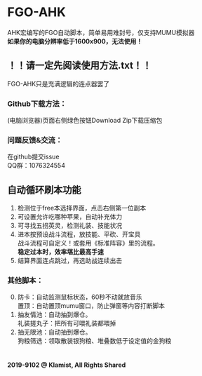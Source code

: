 # FGO-AHK
AHK宏编写的FGO自动脚本，简单易用难封号，仅支持MUMU模拟器<br>
**如果你的电脑分辨率低于1600x900，无法使用！**<br>
## ！！请一定先阅读使用方法.txt！！
FGO-AHK只是充满逻辑的连点器罢了<br>
### Github下载方法：<br>
(电脑浏览器)页面右侧绿色按钮Download Zip下载压缩包<br>
### 问题反馈&交流：
在github提交issue<br>
QQ群：1076324554<br>
## 自动循环刷本功能
1. 检测位于free本选择界面，点击右侧第一位副本<br>
2. 可设置允许吃哪种苹果，自动补充体力<br>
3. 可寻找五拐英灵，检测礼装、技能状况<br>
4. 进本按预设战斗流程，放技能、平砍、开宝具<br>战斗流程可自定义！或套用《标准阵容》里的流程。<br>**稳定过本时，效率堪比最高手速**<br>
5. 结算界面连点跳过，再选助战连续出击<br>
### 其他脚本：
0. 防卡：自动监测鼠标状态，60秒不动就放音乐<br>置顶：自动置顶mumu窗口，防止弹窗等内容打断脚本<br>
1. 抽友情池：自动抽到爆仓。<br>礼装搓丸子：把所有可喂礼装都喂掉<br>
2. 抽无限池：自动抽到爆仓。<br>狗粮筛选：领取散装银狗粮、堆叠数低于设定值的金狗粮<br><br>
#### 2019-9102 @ Klamist, All Rights Shared
